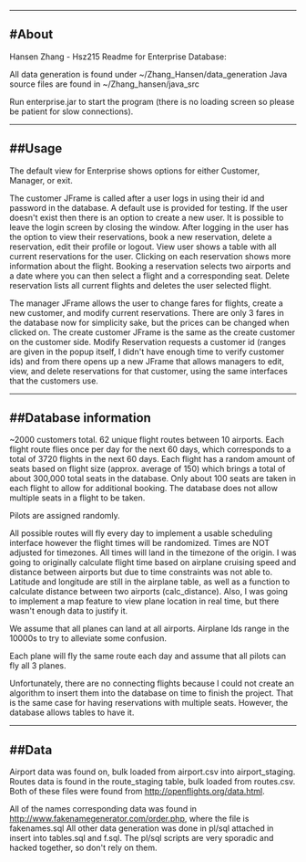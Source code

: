 ---------
#About
---------

Hansen Zhang - Hsz215
Readme for Enterprise Database:

All data generation is found under ~/Zhang_Hansen/data_generation
Java source files are found in ~/Zhang_hansen/java_src

Run enterprise.jar to start the program (there is no loading screen so please be
patient for slow connections).

---------
##Usage
---------
The default view for Enterprise shows options for either Customer, Manager, or exit.

The customer JFrame is called after a user logs in using their id and password in the 
database.  A default use is provided for testing.  If the user doesn't exist then 
there is an option to create a new user. It is possible to leave the login screen by 
closing the window.  After logging in the user has the option to view their reservations, 
book a new reservation, delete a reservation, edit their profile or logout.  View user
shows a table with all current reservations for the user.  Clicking on each reservation
shows more information about the flight.  Booking a reservation selects two airports and a
date where you can then select a flight and a corresponding seat. Delete reservation
lists all current flights and deletes the user selected flight.


The manager JFrame allows the user to change fares for flights, create a new customer,
and modify current reservations.  There are only 3 fares in the database now for 
simplicity sake, but the prices can be changed when clicked on.  The create customer
JFrame is the same as the create customer on the customer side.  Modify Reservation 
requests a customer id (ranges are given in the popup itself, I didn't have enough
time to verify customer ids) and from there opens up a new JFrame that allows managers
to edit, view, and delete reservations for that customer, using the same interfaces that the customers use.

------------------------
##Database information
------------------------

~2000 customers total. 
62 unique flight routes between 10 airports.
Each flight route flies once per day for the next 60 days, which corresponds to a total of 
3720 flights in the next 60 days.
Each flight has a random amount of seats based on flight size (approx. average of 150)
which brings a total of about 300,000 total seats in the database.  Only about 100 seats 
are taken in each flight to allow for additional booking.  The database does not allow
multiple seats in a flight to be taken.

Pilots are assigned randomly.

All possible routes will fly every day to implement a usable scheduling interface
however the flight times will be randomized.
Times are NOT adjusted for timezones.  All times will land in the timezone of the origin.
I was going to originally calculate flight time based on airplane cruising speed 
and distance between airports but due to time constraints was not able to. 
Latitude and longitude are still in the airplane table, as well as a function to calculate distance between two airports (calc_distance).  Also, I was going to implement a map feature to view plane location in real time, but there wasn't enough data to justify it.

We assume that all planes can land at all airports.  Airplane Ids range in the 10000s
to try to alleviate some confusion.

Each plane will fly the same route each day and assume that all pilots can fly all 3 planes.

Unfortunately, there are no connecting flights because I could not create an algorithm to 
insert them into the database on time to finish the project.  That is the same case for 
having reservations with multiple seats.  However, the database allows tables to have it.


--------
##Data
--------
Airport data was found on, bulk loaded from airport.csv into airport_staging.
Routes data is found in the route_staging table, bulk loaded from routes.csv.
Both of these files were found from http://openflights.org/data.html.

All of the names corresponding data was found in http://www.fakenamegenerator.com/order.php, where the file is fakenames.sql
All other data generation was done in pl/sql attached in insert into tables.sql
and f.sql.  The pl/sql scripts are very sporadic and hacked together, so don't rely on 
them.



